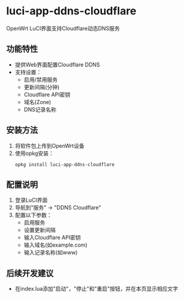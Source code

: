 # luci-app-ddns-cloudflare

OpenWrt LuCI界面支持Cloudflare动态DNS服务

## 功能特性

- 提供Web界面配置Cloudflare DDNS
- 支持设置：
  - 启用/禁用服务
  - 更新间隔(分钟)
  - Cloudflare API密钥
  - 域名(Zone)
  - DNS记录名称

## 安装方法

1. 将软件包上传到OpenWrt设备
2. 使用opkg安装：
   ```bash
   opkg install luci-app-ddns-cloudflare
   ```

## 配置说明

1. 登录LuCI界面
2. 导航到"服务" → "DDNS Cloudflare"
3. 配置以下参数：
   - 启用服务
   - 设置更新间隔
   - 输入Cloudflare API密钥
   - 输入域名(如example.com)
   - 输入记录名称(如www)

## 后续开发建议

- 在index.lua添加"启动"，"停止"和"重启"按钮，并在本页显示相应文字
